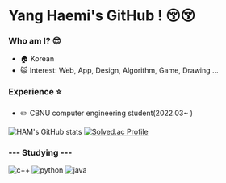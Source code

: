 # Yang Haemi's GitHub ! 😚😚

### Who am I? 😎 
- 🏠 Korean
- 😺 Interest: Web, App, Design, Algorithm, Game, Drawing ...
### Experience ⭐
- ✏️ CBNU computer engineering student(2022.03~ )
  
![HAM's GitHub stats](https://github-readme-stats.vercel.app/api?username=yanghaemi&show_icons=true&theme=radical)
[![Solved.ac Profile](http://mazassumnida.wtf/api/v2/generate_badge?boj=heau0105)](https://solved.ac/heau0105/)


### --- Studying ---
![c++](https://img.shields.io/badge/cplusplus-00599C.svg?&style=for-the-badge&logo=cplusplus&logoColor=00599C)
![python](https://img.shields.io/badge/python-3776AB.svg?&style=for-the-badge&logo=Python&logoColor=3776AB)
![java](https://img.shields.io/badge/java-00599C.svg?&style=for-the-badge&logo=java&logoColor=00599C)
<!--
**yanghaemi/yanghaemi** is a ✨ _special_ ✨ repository because its `README.md` (this file) appears on your GitHub profile.

Here are some ideas to get you started:

- 🔭 I’m currently working on ...
- 🌱 I’m currently learning ...
- 👯 I’m looking to collaborate on ...
- 🤔 I’m looking for help with ...
- 💬 Ask me about ...
- 📫 How to reach me: ...
- 😄 Pronouns: ...
- ⚡ Fun fact: ...
-->
